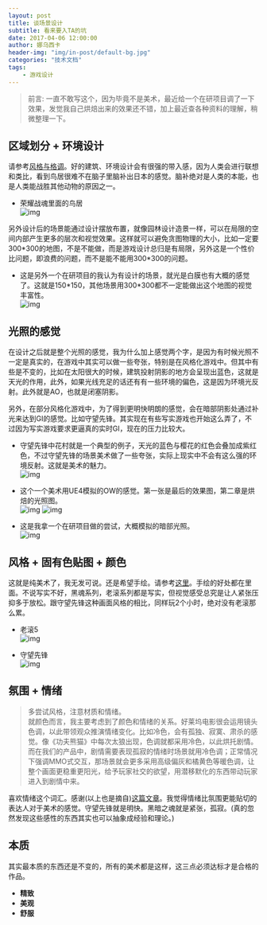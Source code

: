 ```yaml
---
layout: post
title: 谈场景设计
subtitle: 看来要入TA的坑
date: 2017-04-06 12:00:00
author: 娜乌西卡
header-img: "img/in-post/default-bg.jpg"
categories: "技术文档"
tags:
    - 游戏设计
---
```




> 前言: 一直不敢写这个，因为毕竟不是美术，最近给一个在研项目调了一下效果，发觉我自己烘焙出来的效果还不错，加上最近查各种资料的理解，稍微整理一下。

## 区域划分 + 环境设计

请参考[风格与格调](/2017/03/01/talk-art-style/)。好的建筑、环境设计会有很强的带入感，因为人类会进行联想和类比，看到鸟居很难不在脑子里脑补出日本的感觉。脑补绝对是人类的本能，也是人类能战胜其他动物的原因之一。<!-- more -->

- 荣耀战魂里面的鸟居  
![img](/img/in-post/talk-scene-design/niaoju-forhonor.jpg)

另外设计后的场景能通过设计摆放布置，就像园林设计造景一样，可以在局限的空间内部产生更多的层次和视觉效果。这样就可以避免贪图物理的大小，比如一定要300\*300的地图，不是不能做，而是游戏设计总归是有局限，另外这是一个性价比问题，即浪费的问题，而不是能不能用300\*300的问题。

- 这是另外一个在研项目的我认为有设计的场景，就光是白膜也有大概的感觉了。这就是150\*150，其他场景用300*300都不一定能做出这个地图的视觉丰富性。  
![img](/img/in-post/talk-scene-design/scene-design-150.jpg)


## 光照的感觉

在设计之后就是整个光照的感觉，我为什么加上感觉两个字，是因为有时候光照不一定是真实的，在游戏中其实可以做一些夸张，特别是在风格化游戏中。但其中有些是不变的，比如在太阳很大的时候，建筑投射阴影的地方会呈现出蓝色，这就是天光的作用，此外，如果光线充足的话还有有一些环境的偏色，这是因为环境光反射。此外就是AO，也就是闭塞阴影。

另外，在部分风格化游戏中，为了得到更明快明朗的感觉，会在暗部阴影处通过补光来达到GI的感觉。比如守望先锋。其实现在有些写实游戏也开始这么弄了，不过因为写实游戏要求更逼真的实时GI，现在的压力比较大。


- 守望先锋中花村就是一个典型的例子，天光的蓝色与樱花的红色会叠加成紫红色，不过守望先锋的场景美术做了一些夸张，实际上现实中不会有这么强的环境反射。这就是美术的魅力。  
![img](/img/in-post/talk-scene-design/ow-shadow.jpg)


- 这个一个美术用UE4模拟的OW的感觉。第一张是最后的效果图，第二章是烘焙的光照图。  
![img](/img/in-post/talk-ow-scene/ow-like-scene-all.jpg)
![img](/img/in-post/talk-ow-scene/ow-like-scene-lm.jpg)


- 这是我拿一个在研项目做的尝试，大概模拟的暗部光照。  
![img](/img/in-post/talk-scene-design/ow-like-shadow.jpg)

## 风格 + 固有色贴图 + 颜色

这就是纯美术了，我无发可说。还是希望手绘。请参考[这里](/2017/03/03/talk-npr)。手绘的好处都在里面。不说写实不好，黑魂系列，老滚系列都是写实，但视觉感受总究是让人紧张压抑多于放松。跟守望先锋这种画面风格的相比，同样玩2个小时，绝对没有老滚那么累。

- 老滚5  
![img](/img/in-post/talk-scene-design/elder-scrolls.jpg)


- 守望先锋  
![img](/img/in-post/talk-scene-design/ow-all.jpg)

## 氛围 + 情绪

> 多尝试风格，注意材质和情绪。  
> 就颜色而言，我主要考虑到了颜色和情绪的关系。好莱坞电影很会运用镜头色调，以此带领观众推演情绪变化。比如冷色，会有孤独、寂寞、肃杀的感觉。像《功夫熊猫》中每次太狼出现，色调就都采用冷色，以此烘托剧情。  
> 而在我们的产品中，剧情需要表现孤寂的情绪时场景就用冷色调；正常情况下强调MMO式交互，那场景就会更多采用高级偏灰和橘黄色等暖色调，让整个画面更稳重更阳光，给予玩家社交的欲望，用潜移默化的东西带动玩家进入到剧情中来。

喜欢情绪这个词汇。感谢(以上也是摘自)[这篇文章](http://gad.qq.com/article/detail/7168952)。我觉得情绪比氛围更能贴切的表达人对于美术的感觉。守望先锋就是明快。黑暗之魂就是紧张，孤寂。(真的忽然发现这些感性的东西其实也可以抽象成经验和理论。)


## 本质

其实最本质的东西还是不变的，所有的美术都是这样，这三点必须达标才是合格的作品。

- **精致**
- **美观**
- **舒服**


